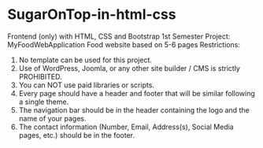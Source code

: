 # SugarOnTop-in-html-css
Frontend (only) with HTML, CSS and Bootstrap
1st Semester Project: MyFoodWebApplication
Food website based on 5-6 pages
Restrictions:
1. No template can be used for this project.
2. Use of WordPress, Joomla, or any other site builder / CMS is strictly PROHIBITED.
3. You can NOT use paid libraries or scripts.
4. Every page should have a header and footer that will be similar following a single theme.
5. The navigation bar should be in the header containing the logo and the name of your pages.
6. The contact information (Number, Email, Address(s), Social Media pages, etc.) should be in the footer.
